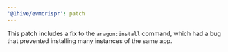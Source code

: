 ```yaml
---
'@1hive/evmcrispr': patch
---
```


This patch includes a fix to the `aragon:install` command, which had a bug that prevented installing many instances of the same app.
